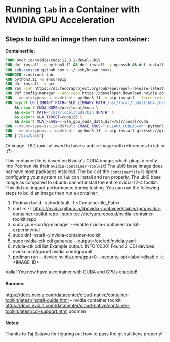 # Running `lab` in a Container with NVIDIA GPU Acceleration

## Steps to build an image then run a container:

**Containerfile:**

```dockerfile
FROM nvcr.io/nvidia/cuda:12.3.2-devel-ubi9
RUN dnf install -y python3.11 && dnf install -y openssh && dnf install -y git && dnf install -y python3-pip && dnf install -y make automake gcc gcc-c++
RUN ssh-keyscan github.com > ~/.ssh/known_hosts
WORKDIR /instruct-lab
RUN python3.11 -m ensurepip
RUN dnf install -y gcc
RUN rpm -ivh https://dl.fedoraproject.org/pub/epel/epel-release-latest-9.noarch.rpm
RUN dnf config-manager --add-repo https://developer.download.nvidia.com/compute/cuda/repos/rhel9/x86_64/cuda-rhel9.repo && dnf repolist && dnf config-manager --set-enabled cuda-rhel9-x86_64 && dnf config-manager --set-enabled cuda && dnf config-manager --set-enabled epel && dnf update -y
RUN --mount=type=ssh,id=default python3.11 -m pip install --force-reinstall nvidia-cuda-nvcc-cu12 
RUN export LD_LIBRARY_PATH="$LD_LIBRARY_PATH:/usr/local/cuda/lib64:/usr/local/cuda/extras/CUPTI/lib64" \
    && export CUDA_HOME=/usr/local/cuda \
    && export PATH="/usr/local/cuda/bin:$PATH" \
    && export XLA_TARGET=cuda120 \
    && export XLA_FLAGS=--xla_gpu_cuda_data_dir=/usr/local/cuda
RUN --mount=type=ssh,id=default CMAKE_ARGS="-DLLAMA_CUBLAS=on" python3.11 -m pip install --force-reinstall --no-cache-dir llama-cpp-python 
RUN --mount=type=ssh,id=default python3.11 -m pip install git+ssh://git@github.com/instruct-lab/cli.git@stable
CMD ["/bin/bash"]
```

Or image: TBD (am I allowed to have a public image with references to lab in it?)

This containerfile is based on Nvidia's CUDA image, which plugs directly into Podman via their `nvidia-container-toolkit`! The ubi9 base image does not have most packages installed. The bulk of the `containerfile` is spent configuring your system so `lab` can install and run properly. The ubi9 base image as compared to ubuntu cannot install the entire nvidia-12-4 toolkit. This did not impact performance during testing. You can run the following steps to build an image then run a container:

1. Podman build –ssh=default -f <Containerfile_Path>
2. curl -s -L https://nvidia.github.io/libnvidia-container/stable/rpm/nvidia-container-toolkit.repo |   sudo tee /etc/yum.repos.d/nvidia-container-toolkit.repo
3. sudo yum-config-manager --enable nvidia-container-toolkit-experimental
4. sudo dnf install -y nvidia-container-toolkit
5. sudo nvidia-ctk cdi generate --output=/etc/cdi/nvidia.yaml
6. nvidia-ctk cdi list
    Example output: 
    INFO[0000] Found 2 CDI devices                     	 
    nvidia.com/gpu=0
    nvidia.com/gpu=all
7. podman run --device nvidia.com/gpu=0  --security-opt=label=disable -it <IMAGE_ID>

Voila! You now have a container with CUDA and GPUs enabled!

#### Sources:
https://docs.nvidia.com/datacenter/cloud-native/container-toolkit/latest/install-guide.html – nvidia container toolkit
https://docs.nvidia.com/datacenter/cloud-native/container-toolkit/latest/cdi-support.html podman

#### Notes:
Thanks to Taj Salawu for figuring out how to pass the git ssh keys properly!

